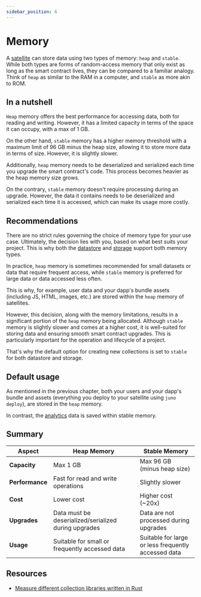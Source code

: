```yaml
---
sidebar_position: 6
---
```


# Memory

A [satellite] can store data using two types of memory: `heap` and `stable`. While both types are forms of random-access memory that only exist as long as the smart contract lives, they can be compared to a familiar analogy. Think of `heap` as similar to the RAM in a computer, and `stable` as more akin to ROM.

## In a nutshell

`Heap` memory offers the best performance for accessing data, both for reading and writing. However, it has a limited capacity in terms of the space it can occupy, with a max of 1 GB.

On the other hand, `stable` memory has a higher memory threshold with a maximum limit of 96 GB minus the heap size, allowing it to store more data in terms of size. However, it is slightly slower.

Additionally, `heap` memory needs to be deserialized and serialized each time you upgrade the smart contract's code. This process becomes heavier as the heap memory size grows.

On the contrary, `stable` memory doesn't require processing during an upgrade. However, the data it contains needs to be deserialized and serialized each time it is accessed, which can make its usage more costly.

## Recommendations

There are no strict rules governing the choice of memory type for your use case. Ultimately, the decision lies with you, based on what best suits your project. This is why both the [datastore](../build/datastore.md) and [storage](../build/storage.md) support both memory types.

In practice, `heap` memory is sometimes recommended for small datasets or data that require frequent access, while `stable` memory is preferred for large data or data accessed less often.

This is why, for example, user data and your dapp's bundle assets (including JS, HTML, images, etc.) are stored within the `heap` memory of satellites.

However, this decision, along with the memory limitations, results in a significant portion of the `heap` memory being allocated. Although `stable` memory is slightly slower and comes at a higher cost, it is well-suited for storing data and ensuring smooth smart contract upgrades. This is particularly important for the operation and lifecycle of a project.

That's why the default option for creating new collections is set to `stable` for both datastore and storage.

## Default usage

As mentioned in the previous chapter, both your users and your dapp's bundle and assets (everything you deploy to your satellite using `juno deploy`), are stored in the `heap` memory.

In contrast, the [analytics](../build/analytics.md) data is saved within stable memory.

## Summary

| Aspect          | Heap Memory                                          | Stable Memory                                       |
| --------------- | ---------------------------------------------------- | --------------------------------------------------- |
| **Capacity**    | Max 1 GB                                             | Max 96 GB (minus heap size)                         |
| **Performance** | Fast for read and write operations                   | Slightly slower                                     |
| **Cost**        | Lower cost                                           | Higher cost (~20x)                                  |
| **Upgrades**    | Data must be deserialized/serialized during upgrades | Data are not processed during upgrades              |
| **Usage**       | Suitable for small or frequently accessed data       | Suitable for large or less frequently accessed data |

## Resources

- [Measure different collection libraries written in Rust](https://dfinity.github.io/canister-profiling/collections/)

[satellite]: ../terminology.md#satellite
